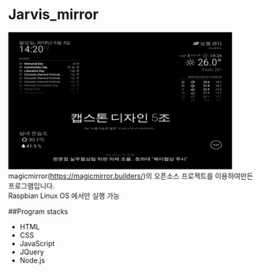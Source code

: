 # Jarvis_mirror
<img height="90%" width="90%" src="/1.png"></img>
magicmirror(https://magicmirror.builders/)의 오픈소스 프로젝트를 이용하여만든 프로그램입니다.<br>
Raspbian Linux OS 에서만 실행 가능 

##Program stacks

* HTML
* CSS
* JavaScript
* JQuery
* Node.js
